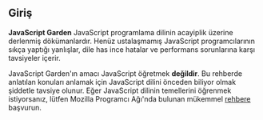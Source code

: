 ## Giriş

**JavaScript Garden** JavaScript programlama dilinin acayiplik üzerine derlenmiş
dökümanlardır. Henüz ustalaşmamış JavaScript programcılarının sıkça yaptığı
yanlışlar, dile has ince hatalar ve performans sorunlarına karşı tavsiyeler
içerir.

JavaScript Garden'ın amacı JavaScript öğretmek **değildir**. Bu rehberde
anlatılan konuları anlamak için JavaScript dilini önceden biliyor olmak şiddetle
tavsiye olunur. Eğer JavaScript dilinin temellerini öğrenmek istiyorsanız,
lütfen Mozilla Programcı Ağı'nda bulunan mükemmel [rehbere][1] başvurun.

[1]: https://developer.mozilla.org/en/JavaScript/Guide

